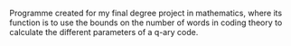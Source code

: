 Programme created for my final degree project in mathematics, where its function is to use the bounds on the number of words in coding theory to calculate the different parameters of a q-ary code.

